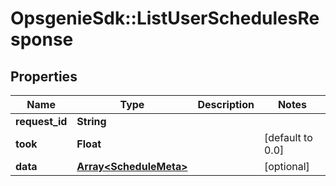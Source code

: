 # OpsgenieSdk::ListUserSchedulesResponse

## Properties
Name | Type | Description | Notes
------------ | ------------- | ------------- | -------------
**request_id** | **String** |  | 
**took** | **Float** |  | [default to 0.0]
**data** | [**Array&lt;ScheduleMeta&gt;**](ScheduleMeta.md) |  | [optional] 


